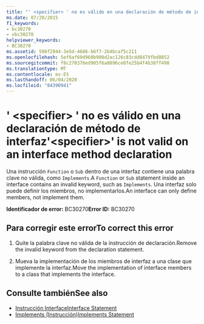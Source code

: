 ```yaml
---
title: "' <specifier> ' no es válido en una declaración de método de interfaz"
ms.date: 07/20/2015
f1_keywords:
- bc30270
- vbc30270
helpviewer_keywords:
- BC30270
ms.assetid: 598f2944-3e5d-4686-b6f7-2b4bcaf5c211
ms.openlocfilehash: 5ef6af69d960b908d2ac126c83cdd8479fbd8852
ms.sourcegitcommit: f8c270376ed905f6a8896ce0fe25b4f4b38ff498
ms.translationtype: MT
ms.contentlocale: es-ES
ms.lasthandoff: 06/04/2020
ms.locfileid: "84390941"
---
```

# <a name="specifier-is-not-valid-on-an-interface-method-declaration"></a><span data-ttu-id="c0d6e-102">' \<specifier> ' no es válido en una declaración de método de interfaz</span><span class="sxs-lookup"><span data-stu-id="c0d6e-102">'\<specifier>' is not valid on an interface method declaration</span></span>
<span data-ttu-id="c0d6e-103">Una instrucción `Function` o `Sub` dentro de una interfaz contiene una palabra clave no válida, como `Implements`.</span><span class="sxs-lookup"><span data-stu-id="c0d6e-103">A `Function` or `Sub` statement inside an interface contains an invalid keyword, such as `Implements`.</span></span> <span data-ttu-id="c0d6e-104">Una interfaz solo puede definir los miembros, no implementarlos.</span><span class="sxs-lookup"><span data-stu-id="c0d6e-104">An interface can only define members, not implement them.</span></span>  
  
 <span data-ttu-id="c0d6e-105">**Identificador de error:** BC30270</span><span class="sxs-lookup"><span data-stu-id="c0d6e-105">**Error ID:** BC30270</span></span>  
  
## <a name="to-correct-this-error"></a><span data-ttu-id="c0d6e-106">Para corregir este error</span><span class="sxs-lookup"><span data-stu-id="c0d6e-106">To correct this error</span></span>  
  
1. <span data-ttu-id="c0d6e-107">Quite la palabra clave no válida de la instrucción de declaración.</span><span class="sxs-lookup"><span data-stu-id="c0d6e-107">Remove the invalid keyword from the declaration statement.</span></span>  
  
2. <span data-ttu-id="c0d6e-108">Mueva la implementación de los miembros de interfaz a una clase que implemente la interfaz.</span><span class="sxs-lookup"><span data-stu-id="c0d6e-108">Move the implementation of interface members to a class that implements the interface.</span></span>  
  
## <a name="see-also"></a><span data-ttu-id="c0d6e-109">Consulte también</span><span class="sxs-lookup"><span data-stu-id="c0d6e-109">See also</span></span>

- [<span data-ttu-id="c0d6e-110">Instrucción Interface</span><span class="sxs-lookup"><span data-stu-id="c0d6e-110">Interface Statement</span></span>](../language-reference/statements/interface-statement.md)
- [<span data-ttu-id="c0d6e-111">Implements (Instrucción)</span><span class="sxs-lookup"><span data-stu-id="c0d6e-111">Implements Statement</span></span>](../language-reference/statements/implements-statement.md)
